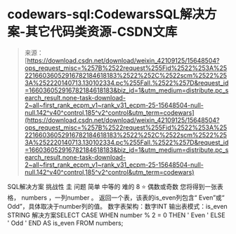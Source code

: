 <!--yml
category: codewars
date: 2022-08-13 11:30:55
-->

# codewars-sql:CodewarsSQL解决方案-其它代码类资源-CSDN文库

> 来源：[https://download.csdn.net/download/weixin_42109125/15648504?ops_request_misc=%257B%2522request%255Fid%2522%253A%2522166036052916782184618183%2522%252C%2522scm%2522%253A%252220140713.130102334.pc%255Fall.%2522%257D&request_id=166036052916782184618183&biz_id=1&utm_medium=distribute.pc_search_result.none-task-download-2~all~first_rank_ecpm_v1~rank_v31_ecpm-25-15648504-null-null.142^v40^control,185^v2^control&utm_term=codewars](https://download.csdn.net/download/weixin_42109125/15648504?ops_request_misc=%257B%2522request%255Fid%2522%253A%2522166036052916782184618183%2522%252C%2522scm%2522%253A%252220140713.130102334.pc%255Fall.%2522%257D&request_id=166036052916782184618183&biz_id=1&utm_medium=distribute.pc_search_result.none-task-download-2~all~first_rank_ecpm_v1~rank_v31_ecpm-25-15648504-null-null.142^v40^control,185^v2^control&utm_term=codewars)

SQL解决方案 挑战性 圭 问题 简单 中等的 难的 8 :star: 偶数或奇数 您将得到一张表格， numbers ，一列number 。 返回一个表，该表的is_even列包含“ Even”或“ Odd”，具体取决于number列的值。 数字表架构：数字INT 输出表模式：is_even STRING 解决方案SELECT CASE WHEN number % 2 = 0 THEN ' Even ' ELSE ' Odd ' END AS is_even FROM numbers;